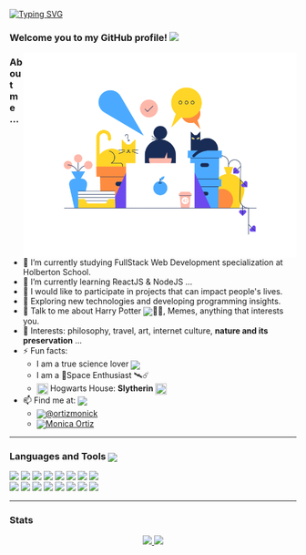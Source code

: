 [![Typing SVG](https://readme-typing-svg.herokuapp.com?font=Oregano&color=%23BB25FF&size=30&lines=Hi%2C+I'm+Monica+Ortiz...+;%3CFront-End+Developer+%2F%3E;Nice+to+meet+you!+)](https://git.io/typing-svg)

<!-- Greeting -->
### Welcome you to my GitHub profile! <img width="30px" src="https://media.giphy.com/media/ObNTw8Uzwy6KQ/giphy.gif" >&nbsp;

<img align="right" width="480" alt="code-gif" src="https://github.com/monicajoa/monicajoa/blob/main/img3.gif?raw=true">


<!--Introduction -->
### About me ...

- 🔭 I’m currently studying FullStack Web Development specialization at Holberton School.
- 🌱 I’m currently learning ReactJS & NodeJS ...
- 👯 I would like to participate in projects that can impact people's lives.
- 🤔 Exploring new technologies and developing programming insights.
- 💬 Talk to me about Harry Potter <img align="center" width="25px" src="https://img.icons8.com/plasticine/100/000000/harry-potter.png"/>🧙‍♂️, Memes, anything that interests you.
- 💜 Interests: philosophy, travel, art, internet culture, **nature and its preservation** ...
- ⚡ Fun facts:
  - I am a true science lover <img align="center" width="25px" src="https://img.icons8.com/external-victoruler-linear-colour-victoruler/64/000000/external-science-education-and-school-victoruler-linear-colour-victoruler.png"/>
  - I am a 🌌Space Enthusiast 🛰☄
  - <img align="center" width="20px" height="20px" src="https://github.com/JayantGoel001/JayantGoel001/blob/master/PNG/house.png" /> Hogwarts House: **Slytherin** <img align="center" width="20px" height="20px" src="https://github.com/JayantGoel001/JayantGoel001/blob/master/PNG/Slytherin_ClearBG.png">
- 📫 Find me at: <img align="center" width="40px" src='https://raw.githubusercontent.com/ShahriarShafin/ShahriarShafin/main/Assets/handshake.gif' >
  - <img align="center" width="25px" src="https://img.icons8.com/color/48/000000/twitter--v1.png"/>[@ortizmonick](https://twitter.com/ortizmonick)
  - <img align="center" width="25" src="https://img.icons8.com/color/48/000000/linkedin.png"/>[Monica Ortiz](https://www.linkedin.com/in/m%C3%B3nica-ortiz-%C3%A1lvarez/)

---

### Languages and Tools <img align="center" width="25px" src = "https://media2.giphy.com/media/QssGEmpkyEOhBCb7e1/giphy.gif?cid=ecf05e47a0n3gi1bfqntqmob8g9aid1oyj2wr3ds3mg700bl&rid=giphy.gif" >

<code><img src="https://img.icons8.com/color/48/000000/html-5--v1.png"/></code>
<code><img src="https://img.icons8.com/color/48/000000/css3.png"/></code>
<code><img src="https://img.icons8.com/fluency/48/000000/figma.png"/></code>
<code><img src="https://img.icons8.com/color/48/000000/javascript--v2.png"/></code>
<code><img src="https://img.icons8.com/color/48/000000/typescript.png"/></code>
<code><img src="https://img.icons8.com/color/48/000000/react-native.png"/></code>
<code><img src="https://img.icons8.com/color/48/000000/sass.png"/></code>
<code><img src="https://img.icons8.com/color/48/000000/bootstrap.png"/></code>
<br />
<code><img src="https://img.icons8.com/fluency/48/000000/node-js.png"/></code>
<code><img src="https://img.icons8.com/color/48/000000/c-programming.png"/></code>
<code><img src="https://img.icons8.com/plasticine/48/000000/bash.png"/></code>
<code><img src="https://img.icons8.com/color/48/000000/git.png"/></code>
<code><img src="https://img.icons8.com/color/48/000000/python--v2.png"/></code>
<code><img src="https://img.icons8.com/color/48/000000/mysql-logo.png"/></code>
<code><img src="https://img.icons8.com/color/48/000000/visual-studio-code-2019.png"/></code>
<code><img src="https://img.icons8.com/color/48/000000/ubuntu--v1.png"/></code>

---

### Stats

<p align="center">
<a href="https://github.com/monicajoa">
  <img height="180em" src="https://github-readme-stats.vercel.app/api?username=monicajoa&show_icons=true&theme=buefy&include_all_commits=true&count_private=true" />
  <img height="180em" src="https://github-readme-stats-eight-theta.vercel.app/api/top-langs/?username=monicajoa&layout=compact&langs_count=8&theme=buefy"/>
</a>
</p>


